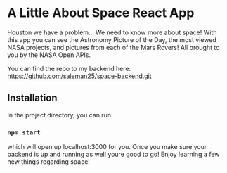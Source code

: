 # A Little About Space React App

Houston we have a problem... We need to know more about space! With this app you can see the Astronomy Picture of the Day, the most viewed NASA projects, and pictures from each of the Mars Rovers! All brought to you by the NASA Open APIs.

You can find the repo to my backend here: https://github.com/saleman25/space-backend.git

## Installation

In the project directory, you can run:

### `npm start`
 
which will open up localhost:3000 for you. Once you make sure your backend is up and running as well youre good to go! Enjoy learning a few new things regarding space!

